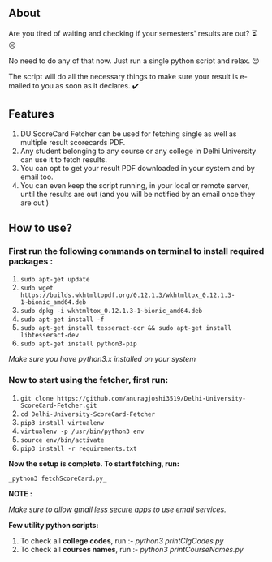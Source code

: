 ## About

Are you tired of waiting and checking if your semesters' results are out? :hourglass_flowing_sand: :disappointed_relieved:

No need to do any of that now. Just run a single python script and relax. :relieved:

The script will do all the necessary things to make sure your result is e-mailed to you as soon as it declares. :heavy_check_mark:

## Features

1. DU ScoreCard Fetcher can be used for fetching single as well as multiple result scorecards PDF.
2. Any student belonging to any course or any college in Delhi University can use it to fetch results. 
3. You can opt to get your result PDF downloaded in your system and by email too.
4. You can even keep the script running, in your local or remote server, until the results are out (and you will be notified by an email once they are out )

## How to use?

### First run the following commands on terminal to install required packages : 

1. `sudo apt-get update`
2. `sudo wget https://builds.wkhtmltopdf.org/0.12.1.3/wkhtmltox_0.12.1.3-1~bionic_amd64.deb`
3. `sudo dpkg -i wkhtmltox_0.12.1.3-1~bionic_amd64.deb`
4. `sudo apt-get install -f`
5. `sudo apt-get install tesseract-ocr && sudo apt-get install libtesseract-dev`
6. `sudo apt-get install python3-pip`

_Make sure you have python3.x installed on your system_

### Now to start using the fetcher, first run:

1. `git clone https://github.com/anuragjoshi3519/Delhi-University-ScoreCard-Fetcher.git`
2. `cd Delhi-University-ScoreCard-Fetcher`
3. `pip3 install virtualenv`
4. `virtualenv -p /usr/bin/python3 env`
5. `source env/bin/activate`
6. `pip3 install -r requirements.txt`

**Now the setup is complete. To start fetching, run:**
 
 `_python3 fetchScoreCard.py_`



**NOTE :**

_Make sure to allow gmail [less secure apps](https://myaccount.google.com/lesssecureapps) to use email services._



**Few utility python scripts:**

1. To check all **college codes**, run :-  *python3 printClgCodes.py*
2. To check all **courses names**, run :-   *python3 printCourseNames.py*


